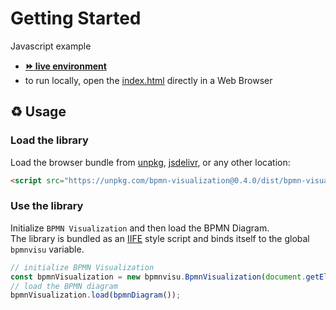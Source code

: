 # Getting Started

Javascript example
- [__:fast_forward: live environment__](https://cdn.statically.io/gh/process-analytics/bpmn-visualization-examples/master/examples/01-getting-started/index.html)
- to run locally, open the [index.html](index.html) directly in a Web Browser

## ♻️ Usage

### Load the library
Load the browser bundle from [unpkg](https://unpkg.com/browse/bpmn-visualization), [jsdelivr](https://www.jsdelivr.com/package/npm/bpmn-visualization),
or any other location:
```html
<script src="https://unpkg.com/bpmn-visualization@0.4.0/dist/bpmn-visualization.js"></script>
```

### Use the library


Initialize `BPMN Visualization` and then load the BPMN Diagram. \
The library is bundled as an [IIFE](https://developer.mozilla.org/en-US/docs/Glossary/IIFE) style script and binds itself to the global `bpmnvisu` variable.



```javascript
// initialize BPMN Visualization
const bpmnVisualization = new bpmnvisu.BpmnVisualization(document.getElementById('bpmn-viewport'));
// load the BPMN diagram
bpmnVisualization.load(bpmnDiagram());
```

